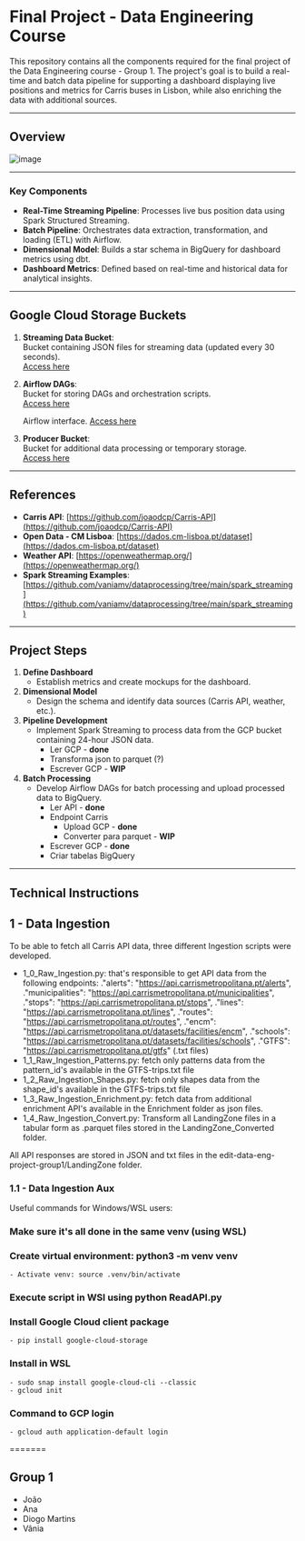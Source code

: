 # **Final Project - Data Engineering Course**

This repository contains all the components required for the final project of the Data Engineering course - Group 1. The project's goal is to build a real-time and batch data pipeline for supporting a dashboard displaying live positions and metrics for Carris buses in Lisbon, while also enriching the data with additional sources.

---

## **Overview**
![image](https://github.com/user-attachments/assets/889b0fb6-0e4d-4a2a-8b3a-17de9fff9204)

---

### **Key Components**
- **Real-Time Streaming Pipeline**: Processes live bus position data using Spark Structured Streaming.
- **Batch Pipeline**: Orchestrates data extraction, transformation, and loading (ETL) with Airflow.
- **Dimensional Model**: Builds a star schema in BigQuery for dashboard metrics using dbt.
- **Dashboard Metrics**: Defined based on real-time and historical data for analytical insights.

---
## **Google Cloud Storage Buckets**

1. **Streaming Data Bucket**:  
   Bucket containing JSON files for streaming data (updated every 30 seconds).  
   [Access here](https://console.cloud.google.com/storage/browser/edit-de-project-streaming-data;tab=objects?forceOnBucketsSortingFiltering=true&authuser=4&inv=1&invt=Abl2rw&project=data-eng-dev-437916&prefix=&forceOnObjectsSortingFiltering=false)

2. **Airflow DAGs**:  
   Bucket for storing DAGs and orchestration scripts.  
   [Access here](https://console.cloud.google.com/storage/browser/edit-de-project-airflow-dags;tab=objects?forceOnBucketsSortingFiltering=true&authuser=4&inv=1&invt=Abl2rw&project=data-eng-dev-437916&prefix=&forceOnObjectsSortingFiltering=false)

   Airflow interface.
   [Access here](http://edit-data-eng.duckdns.org/home)

3. **Producer Bucket**:  
   Bucket for additional data processing or temporary storage.  
   [Access here](https://console.cloud.google.com/storage/browser/edit-de-vm-mount;tab=objects?authuser=4&inv=1&invt=Abl2rw&project=data-eng-dev-437916&prefix=&forceOnObjectsSortingFiltering=false)

---

## **References**

- **Carris API**: [https://github.com/joaodcp/Carris-API](https://github.com/joaodcp/Carris-API)
- **Open Data - CM Lisboa**: [https://dados.cm-lisboa.pt/dataset](https://dados.cm-lisboa.pt/dataset)
- **Weather API**: [https://openweathermap.org/](https://openweathermap.org/)
- **Spark Streaming Examples**: [https://github.com/vaniamv/dataprocessing/tree/main/spark_streaming](https://github.com/vaniamv/dataprocessing/tree/main/spark_streaming)

---

## **Project Steps**
1. **Define Dashboard**
   - Establish metrics and create mockups for the dashboard.
2. **Dimensional Model**
   - Design the schema and identify data sources (Carris API, weather, etc.).
3. **Pipeline Development**
   - Implement Spark Streaming to process data from the GCP bucket containing 24-hour JSON data.
      - Ler GCP - **done**
      - Transforma json to parquet (?)
      - Escrever GCP - **WIP**
4. **Batch Processing**
   - Develop Airflow DAGs for batch processing and upload processed data to BigQuery.
      - Ler API - **done**
      - Endpoint Carris
         - Upload GCP - **done**
         - Converter para parquet - **WIP**
      - Escrever GCP - **done**
      - Criar tabelas BigQuery 

---


## **Technical Instructions**

## 1 - Data Ingestion

To be able to fetch all Carris API data, three different Ingestion scripts were developed.
 - 1_0_Raw_Ingestion.py: that's responsible to get API data from the following endpoints:
    ."alerts": "https://api.carrismetropolitana.pt/alerts",
    ."municipalities": "https://api.carrismetropolitana.pt/municipalities",
    ."stops": "https://api.carrismetropolitana.pt/stops",
    ."lines": "https://api.carrismetropolitana.pt/lines",
    ."routes": "https://api.carrismetropolitana.pt/routes",
    ."encm": "https://api.carrismetropolitana.pt/datasets/facilities/encm",
    ."schools": "https://api.carrismetropolitana.pt/datasets/facilities/schools",
    ."GTFS": "https://api.carrismetropolitana.pt/gtfs" (.txt files)
- 1_1_Raw_Ingestion_Patterns.py: fetch only patterns data from the pattern_id's available in the GTFS-trips.txt file
- 1_2_Raw_Ingestion_Shapes.py: fetch only shapes data from the shape_id's available in the GTFS-trips.txt file
- 1_3_Raw_Ingestion_Enrichment.py: fetch data from additional enrichment API's available in the Enrichment folder as json files.
- 1_4_Raw_Ingestion_Convert.py: Transform all LandingZone files in a tabular form as .parquet files stored in the LandingZone_Converted folder.

All API responses are stored in JSON and txt files in the edit-data-eng-project-group1/LandingZone folder.


### 1.1 - Data Ingestion Aux

Useful commands for Windows/WSL users:

### **Make sure it's all done in the same venv (using WSL)**

### **Create virtual environment: python3 -m venv venv**
    - Activate venv: source .venv/bin/activate

### **Execute script in WSl using python ReadAPI.py**

### **Install Google Cloud client package**
    - pip install google-cloud-storage

### **Install in WSL**
    - sudo snap install google-cloud-cli --classic
    - gcloud init

### **Command to GCP login**
    - gcloud auth application-default login
    
=======
## **Group 1**
- João
- Ana
- Diogo Martins
- Vânia

